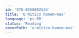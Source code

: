 ```yaml
---
id: '978-8550802534'
title: 'O Mitico homem-mes'
language: 'pt-BR'
status: 'Reading'
coverPath: 'o-mitico-homem-mes'
---
```

